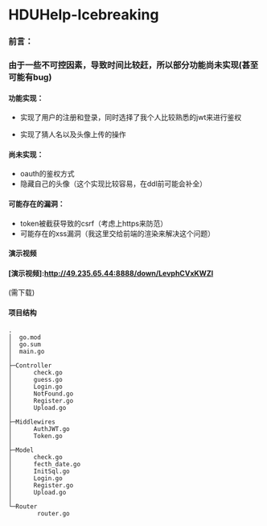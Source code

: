 # HDUHelp-Icebreaking

### 前言：

### 由于一些不可控因素，导致时间比较赶，所以部分功能尚未实现(甚至可能有bug)

#### 功能实现：

- 实现了用户的注册和登录，同时选择了我个人比较熟悉的jwt来进行鉴权

- 实现了猜人名以及头像上传的操作

#### 尚未实现：

- oauth的鉴权方式
- 隐藏自己的头像（这个实现比较容易，在ddl前可能会补全）

#### 可能存在的漏洞：

- token被截获导致的csrf（考虑上https来防范）
- 可能存在的xss漏洞（我这里交给前端的渲染来解决这个问题）

#### 演示视频

#### [演示视频]:http://49.235.65.44:8888/down/LevphCVxKWZl 
(需下载)

#### 项目结构
```
.
│  go.mod
│  go.sum
│  main.go
│
├─Controller
│      check.go
│      guess.go
│      Login.go
│      NotFound.go
│      Register.go
│      Upload.go
│
├─Middlewires
│      AuthJWT.go
│      Token.go
│
├─Model
│      check.go
│      fecth_date.go
│      InitSql.go
│      Login.go
│      Register.go
│      Upload.go
│
└─Router
        router.go
```
